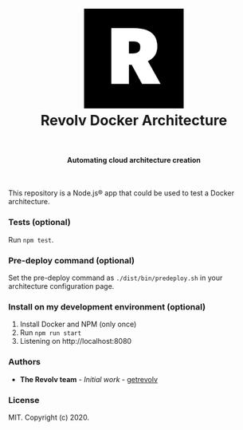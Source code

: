 <h1 align="center">
  <br>
  <a href="https://getrevolv.com"><img src="logo.png" alt="Revolv" width="200"></a>
  <br>
  Revolv Docker Architecture
  <br>
  <br>
</h1>

<h4 align="center">Automating cloud architecture creation</h4>

<br>

This repository is a Node.js® app that could be used to test a Docker architecture.

### Tests (optional)

Run `npm test`.

### Pre-deploy command (optional)

Set the pre-deploy command as `./dist/bin/predeploy.sh` in your architecture configuration page.

### Install on my development environment (optional)

1. Install Docker and NPM (only once)
2. Run `npm run start`
3. Listening on http://localhost:8080

### Authors

* **The Revolv team** - *Initial work* - [getrevolv](https://github.com/getrevolv)

### License

MIT. Copyright (c) 2020.

